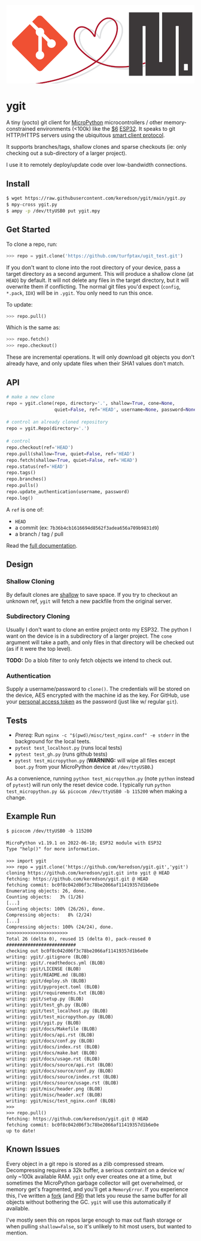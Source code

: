 ![header](misc/header.png)

# ygit
A tiny (yocto) git client for [MicroPython](https://micropython.org/) microcontrollers / other memory-constrained environments (<100k)
like the [$6](https://www.amazon.com/Teyleten-Robot-ESP-WROOM-32-Development-Microcontroller/dp/B08246MCL5) 
[ESP32](https://en.wikipedia.org/wiki/ESP32).  It speaks to git HTTP/HTTPS servers using the ubiquitous 
[smart client protocol](https://www.git-scm.com/docs/http-protocol#_smart_clients).  

It supports branches/tags, shallow clones and sparse checkouts (ie: only checking out a sub-directory of a larger project).

I use it to remotely deploy/update code over low-bandwidth connections.


## Install
```bash
$ wget https://raw.githubusercontent.com/keredson/ygit/main/ygit.py
$ mpy-cross ygit.py
$ ampy -p /dev/ttyUSB0 put ygit.mpy
```

## Get Started
To clone a repo, run:
```python
>>> repo = ygit.clone('https://github.com/turfptax/ugit_test.git')
```
If you don't want to clone into the root directory of your device, pass a target directory as a second argument.  This will produce a shallow clone (at `HEAD`) by default.  It will not delete any files in the target directory, but it will overwrite them if conflicting.  The normal git files you'd expect (`config`, `*.pack`, `IDX`) will be in `.ygit`.  You only need to run this once.

To update:
```python
>>> repo.pull()
```
Which is the same as:
```python
>>> repo.fetch()
>>> repo.checkout()
```
These are incremental operations.  It will only download git objects you don't already have, and only update files when their SHA1 values don't match.


## API

```python
# make a new clone
repo = ygit.clone(repo, directory='.', shallow=True, cone=None, 
                  quiet=False, ref='HEAD', username=None, password=None)

# control an already cloned repository
repo = ygit.Repo(directory='.')

# control
repo.checkout(ref='HEAD')
repo.pull(shallow=True, quiet=False, ref='HEAD')
repo.fetch(shallow=True, quiet=False, ref='HEAD')
repo.status(ref='HEAD')
repo.tags()
repo.branches()
repo.pulls()
repo.update_authentication(username, password)
repo.log()
```
A `ref` is one of: 
- `HEAD`
- a commit (ex: `7b36b4cb1616694d8562f3adea656a709b9831d9`)
- a branch / tag / pull

Read the [full documentation](https://ygit.readthedocs.io/en/latest/api.html).


## Design

### Shallow Cloning
By default clones are [shallow](https://github.blog/2020-12-21-get-up-to-speed-with-partial-clone-and-shallow-clone/) to
save space.  If you try to checkout an unknown ref, `ygit` will fetch a new packfile from the original server.


### Subdirectory Cloning
Usually I don't want to clone an entire project onto my ESP32.  The python I want on the device is in a subdirectory of a larger project.  The `cone` argument will take a path, and only files in that directory will be checked out (as if it were the top level).

**TODO:** Do a blob filter to only fetch objects we intend to check out.


### Authentication
Supply a username/password to `clone()`.  The credentials will be stored on the device, AES encrypted with the machine
id as the key.  For GitHub, use your [personal access token](https://docs.github.com/en/authentication/keeping-your-account-and-data-secure/creating-a-personal-access-token)
as the password (just like w/ regular `git`).


## Tests
- *Prereq:* Run `nginx -c "$(pwd)/misc/test_nginx.conf" -e stderr` in the background for the local teets.
- `pytest test_localhost.py` (runs local tests) 
- `pytest test_gh.py` (runs github tests)
- `pytest test_micropython.py` (**WARNING:** will wipe all files except `boot.py` from your MicroPython device at `/dev/ttyUSB0`.)

As a convenience, running `python test_micropython.py` (note `python` instead of `pytest`) will run only the reset device code.  I 
typically run `python test_micropython.py && picocom /dev/ttyUSB0 -b 115200` when making a change.

## Example Run
```
$ picocom /dev/ttyUSB0 -b 115200

MicroPython v1.19.1 on 2022-06-18; ESP32 module with ESP32
Type "help()" for more information.

>>> import ygit
>>> repo = ygit.clone('https://github.com/keredson/ygit.git','ygit')
cloning https://github.com/keredson/ygit.git into ygit @ HEAD
fetching: https://github.com/keredson/ygit.git @ HEAD
fetching commit: bc0f8c042d06f3c78be2066af11419357d1b6e0e
Enumerating objects: 26, done.
Counting objects:   3% (1/26)
[...]
Counting objects: 100% (26/26), done.
Compressing objects:   8% (2/24)
[...]
Compressing objects: 100% (24/24), done.
>>>>>>>>>>>>>>>>>>>>>>>
Total 26 (delta 0), reused 15 (delta 0), pack-reused 0
##########################
checking out bc0f8c042d06f3c78be2066af11419357d1b6e0e
writing: ygit/.gitignore (BLOB)
writing: ygit/.readthedocs.yml (BLOB)
writing: ygit/LICENSE (BLOB)
writing: ygit/README.md (BLOB)
writing: ygit/deploy.sh (BLOB)
writing: ygit/pyproject.toml (BLOB)
writing: ygit/requirements.txt (BLOB)
writing: ygit/setup.py (BLOB)
writing: ygit/test_gh.py (BLOB)
writing: ygit/test_localhost.py (BLOB)
writing: ygit/test_micropython.py (BLOB)
writing: ygit/ygit.py (BLOB)
writing: ygit/docs/Makefile (BLOB)
writing: ygit/docs/api.rst (BLOB)
writing: ygit/docs/conf.py (BLOB)
writing: ygit/docs/index.rst (BLOB)
writing: ygit/docs/make.bat (BLOB)
writing: ygit/docs/usage.rst (BLOB)
writing: ygit/docs/source/api.rst (BLOB)
writing: ygit/docs/source/conf.py (BLOB)
writing: ygit/docs/source/index.rst (BLOB)
writing: ygit/docs/source/usage.rst (BLOB)
writing: ygit/misc/header.png (BLOB)
writing: ygit/misc/header.xcf (BLOB)
writing: ygit/misc/test_nginx.conf (BLOB)
>>> 
>>> repo.pull()
fetching: https://github.com/keredson/ygit.git @ HEAD
fetching commit: bc0f8c042d06f3c78be2066af11419357d1b6e0e
up to date!

```

## Known Issues
Every object in a git repo is stored as a zlib compressed stream.  Decompressing requires a 32k buffer, 
a serious contraint on a device w/ only ~100k available RAM.  `ygit` only ever creates one at a time, but
sometimes the MicroPython garbage collector will get overwhelmed, or memory get's 
fragmented, and you'll get a `MemoryError`.  If you experience this, I've written a 
[fork](https://github.com/keredson/micropython) (and [PR](https://github.com/micropython/micropython/pull/11183))
that lets you reuse the same buffer for all objects without bothering the GC.  `ygit` will use this
automatically if available.

I've mostly seen this on repos large enough to max out flash storage or when pulling `shallow=False`, so 
it's unlikely to hit most users, but wanted to mention.

